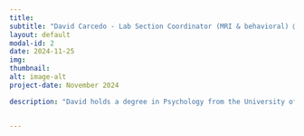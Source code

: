```yaml
---
title: 
subtitle: "David Carcedo - Lab Section Coordinator (MRI & behavioral) @  Basque Center on Cognition, Brain and Language"
layout: default
modal-id: 2
date: 2024-11-25
img: 
thumbnail: 
alt: image-alt
project-date: November 2024

description: "David holds a degree in Psychology from the University of the Basque Country (UPV). Additionally, he is a certified technician in diagnostic imaging and nuclear medicine (Inmakulada Tolosa). With 12 years of experience as a laboratory technician at the Basque Center on Cognition, Brain, and Language (BCBL), he serves as the MRI Coordinator at BCBL. During his master’s thesis (Universitat de Valencia), he worked extensively on converting a multimodal dataset from a BCBL project into BIDS format. This has involved magnetic resonance imaging (MRI) data, electroencephalography (EEG) data, neuropsychological questionnaires, and medical information collected over multiple time points and across three different treatment groups."


---
```



